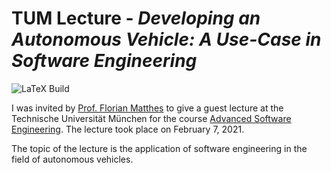# TUM Lecture - _Developing an Autonomous Vehicle: A Use-Case in Software Engineering_

![LaTeX Build](https://github.com/GTAeberhard/tum-lecture-advanced-software-engineering/actions/workflows/build-latex.yml/badge.svg)

I was invited by 
[Prof. Florian Matthes](https://wwwmatthes.in.tum.de/pages/88bkmvw6y7gx/Prof.-Dr.-Florian-Matthes)
to give a guest lecture at the Technische Universität München for the course
[Advanced Software Engineering](https://wwwmatthes.in.tum.de/pages/c9ulr7t9nrqs/Advanced-Topics-of-Software-Engineering). The lecture took place on
February 7, 2021.

The topic of the lecture is the application of software engineering in the field
of autonomous vehicles.
